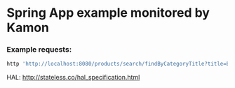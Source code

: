 # Spring App example monitored by Kamon


### Example requests:

```bash
http 'http://localhost:8080/products/search/findByCategoryTitle?title=Books'
```

HAL: http://stateless.co/hal_specification.html